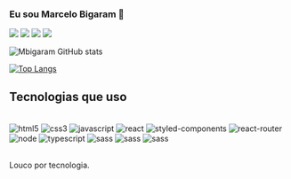 ### Eu sou Marcelo Bigaram 👋 


[![](https://img.shields.io/badge/LinkedIn-0077B5?style=for-the-badge&logo=linkedin&logoColor=black)](https://www.linkedin.com/in/marcelo-bigaram/)
[![](https://img.shields.io/badge/Reddit-FF4500?style=for-the-badge&logo=reddit&logoColor=black)](https://www.reddit.com/user/mbigaram/)
[![](https://img.shields.io/badge/GitHub-100000?style=for-the-badge&logo=github&logoColor=white)](https://github.com/mbigaram/)
[![](https://img.shields.io/badge/Twitter-1DA1F2?style=for-the-badge&logo=twitter&logoColor=black)](https://twitter.com/BigaramMarcelo)


![Mbigaram GitHub stats](https://github-readme-stats.vercel.app/api?username=mbigaram&show_icons=true&theme=dark)

[![Top Langs](https://github-readme-stats.vercel.app/api/top-langs/?username=anuraghazra&langs_count=4)](https://github.com/mbigaram/github-readme-stats)

## Tecnologias que uso

<div style="display: inline_block"><br/>
<img align="center" alt="html5" src="https://img.shields.io/badge/HTML5-E34F26?style=for-the-badge&logo=html5&logoColor=black">
<img align="center" alt="css3" src="https://img.shields.io/badge/CSS3-1572B6?style=for-the-badge&logo=css3&logoColor=black">
<img align="center" alt="javascript" src="https://img.shields.io/badge/JavaScript-F7DF1E?style=for-the-badge&logo=javascript&logoColor=black">
<img align="center" alt="react" src="https://img.shields.io/badge/React-20232A?style=for-the-badge&logo=react&logoColor=61DAFB">
<img align="center" alt="styled-components" src="https://img.shields.io/badge/styled--components-DB7093?style=for-the-badge&logo=styled-components&logoColor=black">
<img align="center" alt="react-router" src="https://img.shields.io/badge/React_Router-CA4245?style=for-the-badge&logo=react-router&logoColor=black">
<img align="center" alt="node" src="https://img.shields.io/badge/Node.js-43853D?style=for-the-badge&logo=node.js&logoColor=black">
<img align="center" alt="typescript" src="https://img.shields.io/badge/TypeScript-007ACC?style=for-the-badge&logo=typescript&logoColor=black">
<img align="center" alt="sass" src="https://img.shields.io/badge/Sass-CC6699?style=for-the-badge&logo=sass&logoColor=black">
<img align="center" alt="sass" src="https://img.shields.io/badge/SQLite-07405E?style=for-the-badge&logo=sqlite&logoColor=black">
<img align="center" alt="sass" src="https://img.shields.io/badge/SAP-0FAAFF?style=for-the-badge&logo=sap&logoColor=black">
</div><br/>

Louco por tecnologia.
